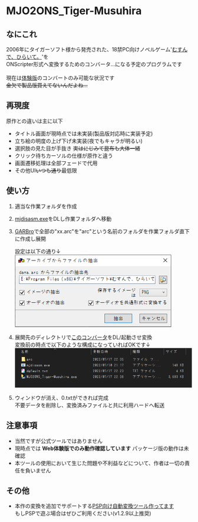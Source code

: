 # MJO2ONS_Tiger-Musuhira
## なにこれ
  2006年にタイガーソフト様から発売された、18禁PC向けノベルゲーム'[むすんで、ひらいて。](https://web.archive.org/web/20070306101142fw_/http://www.tiger-soft.com/musunde/index.htm)'を<br>
  ONScripter形式へ変換するためのコンバータ...になる予定のプログラムです<br>
  <br>
  現在は[体験版](https://kokoron.madoka.org/mirror/tiger-soft.html)のコンバートのみ可能な状況です<br>
  ~~金欠で製品版買えてないんだよね...~~<br>

## 再現度
原作との違いは主に以下
 - タイトル画面が現時点では未実装(製品版対応時に実装予定)
 - 立ち絵の明度の上げ下げ未実装(夜でもキャラが明るい)
 - 選択肢の見た目が手抜き ~~実はにじみて昆布も大体一緒~~
 - クリック待ちカーソルの仕様が原作と違う
 - 画面遷移処理は全部フェードで代用
 - その他UI~~いつも通り~~最低限

## 使い方
 1. 適当な作業フォルダを作成
 2. [mjdisasm.exe](https://github.com/Inori/FuckGalEngine/blob/master/Majiro/mjdev/mjdisasm.exe)をDLし作業フォルダへ移動
 3. [GARBro](https://drive.google.com/file/d/1gH9nNRxaz8GexN0B1hWyUc3o692bkWXX/view)で全部の"xx.arc"を"arc"という名前のフォルダを作業フォルダ直下に作成し展開<br>

     設定は以下の通り↓<br>
     ![](image1.png)<br>
 4. 展開先のディレクトリで[このコンバータ](https://github.com/Prince-of-sea/MJO2ONS_Tiger-Musuhira/releases/latest)をDL/起動させ変換<br>
    変換前の時点で以下のような構成になっていればOKです↓<br>
    ![](image2.png)<br>
 5. ウィンドウが消え、0.txtができれば完成<br>
    不要データを削除し、変換済みファイルと共に利用ハードへ転送


## 注意事項
 - 当然ですが公式ツールではありません
 - 現時点では __Web体験版でのみ動作確認しています__ パッケージ版の動作は未確認
 - 本ツールの使用において生じた問題や不利益などについて、作者は一切の責任を負いません

## その他
 - 本作の変換を追加でサポートする[PSP向け自動変換ツール作ってます](https://github.com/Prince-of-sea/ONScripter_Multi_Converter)<br>
    もしPSPで遊ぶ場合はぜひご利用ください(v1.2.9以上推奨)